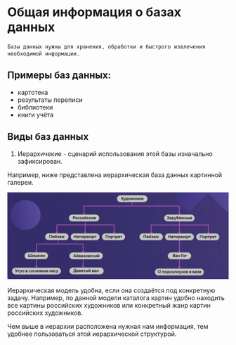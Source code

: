 # Общая информация о базах данных
    Базы данных нужны для хранения, обработки и быстрого извлечения необходимой информации.
## Примеры баз данных:
- картотека
- результаты переписи
- библиотеки
- книги учёта

## Виды баз данных
1. Иерархичекие - сценарий использования этой базы изначально зафиксирован.

Например, ниже представлена иерархическая база данных картинной галереи.

![база данных для картинной галереи](db1.jpg)

   Иерархическая модель удобна, если она создаётся под конкретную задачу. Например, по данной модели каталога картин удобно находить все картины российских художников или конкретный жанр картин российских художников.

   Чем выше в иерархии расположена нужная нам информация, тем удобнее пользоваться этой иерархической структурой.